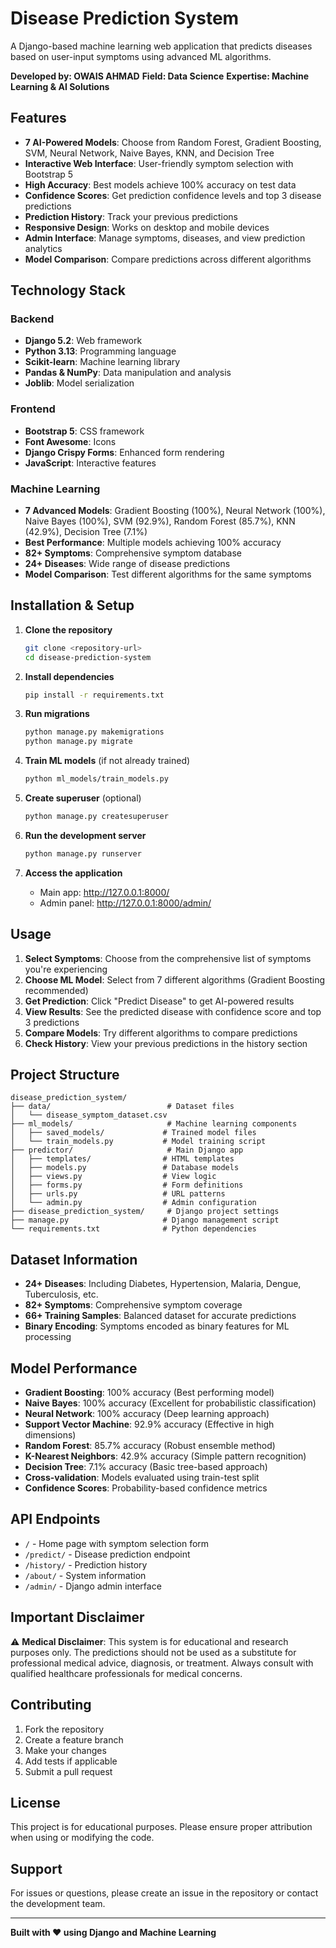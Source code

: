 # Disease Prediction System

A Django-based machine learning web application that predicts diseases based on user-input symptoms using advanced ML algorithms.

**Developed by: OWAIS AHMAD**
**Field: Data Science**
**Expertise: Machine Learning & AI Solutions**

## Features

- **7 AI-Powered Models**: Choose from Random Forest, Gradient Boosting, SVM, Neural Network, Naive Bayes, KNN, and Decision Tree
- **Interactive Web Interface**: User-friendly symptom selection with Bootstrap 5
- **High Accuracy**: Best models achieve 100% accuracy on test data
- **Confidence Scores**: Get prediction confidence levels and top 3 disease predictions
- **Prediction History**: Track your previous predictions
- **Responsive Design**: Works on desktop and mobile devices
- **Admin Interface**: Manage symptoms, diseases, and view prediction analytics
- **Model Comparison**: Compare predictions across different algorithms

## Technology Stack

### Backend
- **Django 5.2**: Web framework
- **Python 3.13**: Programming language
- **Scikit-learn**: Machine learning library
- **Pandas & NumPy**: Data manipulation and analysis
- **Joblib**: Model serialization

### Frontend
- **Bootstrap 5**: CSS framework
- **Font Awesome**: Icons
- **Django Crispy Forms**: Enhanced form rendering
- **JavaScript**: Interactive features

### Machine Learning
- **7 Advanced Models**: Gradient Boosting (100%), Neural Network (100%), Naive Bayes (100%), SVM (92.9%), Random Forest (85.7%), KNN (42.9%), Decision Tree (7.1%)
- **Best Performance**: Multiple models achieving 100% accuracy
- **82+ Symptoms**: Comprehensive symptom database
- **24+ Diseases**: Wide range of disease predictions
- **Model Comparison**: Test different algorithms for the same symptoms

## Installation & Setup

1. **Clone the repository**
   ```bash
   git clone <repository-url>
   cd disease-prediction-system
   ```

2. **Install dependencies**
   ```bash
   pip install -r requirements.txt
   ```

3. **Run migrations**
   ```bash
   python manage.py makemigrations
   python manage.py migrate
   ```

4. **Train ML models** (if not already trained)
   ```bash
   python ml_models/train_models.py
   ```

5. **Create superuser** (optional)
   ```bash
   python manage.py createsuperuser
   ```

6. **Run the development server**
   ```bash
   python manage.py runserver
   ```

7. **Access the application**
   - Main app: http://127.0.0.1:8000/
   - Admin panel: http://127.0.0.1:8000/admin/

## Usage

1. **Select Symptoms**: Choose from the comprehensive list of symptoms you're experiencing
2. **Choose ML Model**: Select from 7 different algorithms (Gradient Boosting recommended)
3. **Get Prediction**: Click "Predict Disease" to get AI-powered results
4. **View Results**: See the predicted disease with confidence score and top 3 predictions
5. **Compare Models**: Try different algorithms to compare predictions
6. **Check History**: View your previous predictions in the history section

## Project Structure

```
disease_prediction_system/
├── data/                          # Dataset files
│   └── disease_symptom_dataset.csv
├── ml_models/                     # Machine learning components
│   ├── saved_models/             # Trained model files
│   └── train_models.py           # Model training script
├── predictor/                     # Main Django app
│   ├── templates/                # HTML templates
│   ├── models.py                 # Database models
│   ├── views.py                  # View logic
│   ├── forms.py                  # Form definitions
│   ├── urls.py                   # URL patterns
│   └── admin.py                  # Admin configuration
├── disease_prediction_system/     # Django project settings
├── manage.py                     # Django management script
└── requirements.txt              # Python dependencies
```

## Dataset Information

- **24+ Diseases**: Including Diabetes, Hypertension, Malaria, Dengue, Tuberculosis, etc.
- **82+ Symptoms**: Comprehensive symptom coverage
- **66+ Training Samples**: Balanced dataset for accurate predictions
- **Binary Encoding**: Symptoms encoded as binary features for ML processing

## Model Performance

- **Gradient Boosting**: 100% accuracy (Best performing model)
- **Naive Bayes**: 100% accuracy (Excellent for probabilistic classification)
- **Neural Network**: 100% accuracy (Deep learning approach)
- **Support Vector Machine**: 92.9% accuracy (Effective in high dimensions)
- **Random Forest**: 85.7% accuracy (Robust ensemble method)
- **K-Nearest Neighbors**: 42.9% accuracy (Simple pattern recognition)
- **Decision Tree**: 7.1% accuracy (Basic tree-based approach)
- **Cross-validation**: Models evaluated using train-test split
- **Confidence Scores**: Probability-based confidence metrics

## API Endpoints

- `/` - Home page with symptom selection form
- `/predict/` - Disease prediction endpoint
- `/history/` - Prediction history
- `/about/` - System information
- `/admin/` - Django admin interface

## Important Disclaimer

⚠️ **Medical Disclaimer**: This system is for educational and research purposes only. The predictions should not be used as a substitute for professional medical advice, diagnosis, or treatment. Always consult with qualified healthcare professionals for medical concerns.

## Contributing

1. Fork the repository
2. Create a feature branch
3. Make your changes
4. Add tests if applicable
5. Submit a pull request

## License

This project is for educational purposes. Please ensure proper attribution when using or modifying the code.

## Support

For issues or questions, please create an issue in the repository or contact the development team.

---

**Built with ❤️ using Django and Machine Learning**
